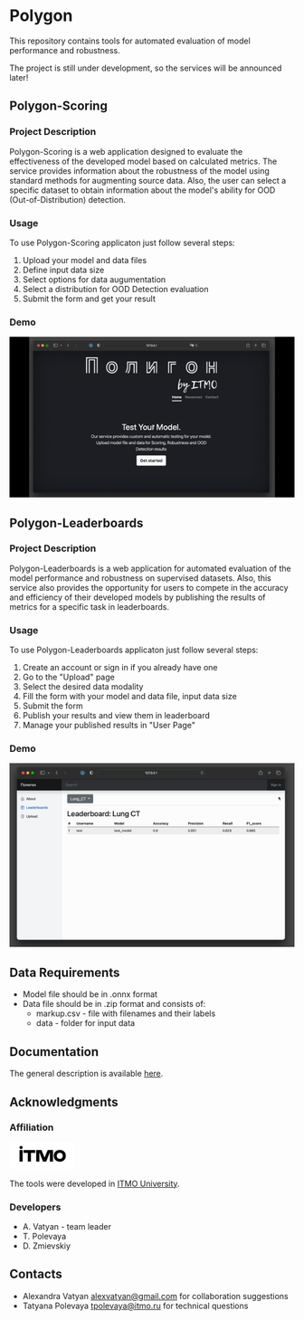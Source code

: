# Polygon

This repository contains tools for automated evaluation of model performance and robustness.

The project is still under development, so the services will be announced later!

## Polygon-Scoring

### Project Description

Polygon-Scoring is a web application designed to evaluate the effectiveness of the developed model based on calculated metrics. The service provides information about the robustness of the model using standard methods for augmenting source data. Also, the user can select a specific dataset to obtain information about the model's ability for OOD (Out-of-Distribution) detection.

### Usage

To use Polygon-Scoring applicaton just follow several steps:

1. Upload your model and data files
2. Define input data size
3. Select options for data augumentation
4. Select a distribution for OOD Detection evaluation
5. Submit the form and get your result

### Demo

![Demo for Scoring](./docs/polygon_scoring_demo.gif)

## Polygon-Leaderboards

### Project Description

Polygon-Leaderboards is a web application for automated evaluation of the model performance and robustness on supervised datasets. Also, this service also provides the opportunity for users to compete in the accuracy and efficiency of their developed models by publishing the results of metrics for a specific task in leaderboards.

### Usage

To use Polygon-Leaderboards applicaton just follow several steps:

1. Create an account or sign in if you already have one
2. Go to the "Upload" page
3. Select the desired data modality
4. Fill the form with your model and data file, input data size
5. Submit the form
6. Publish your results and view them in leaderboard
7. Manage your published results in "User Page"

### Demo

![Demo for Leaderboards](./docs/polygon_leaderboards_demo.gif)

## Data Requirements

* Model file should be in .onnx format
* Data file should be in .zip format and consists of:
	* markup.csv - file with filenames and their labels
	* data - folder for input data

## Documentation
The general description is available [here](https://danilzmievskiy.github.io/Polygon.Web/).

## Acknowledgments
### Affiliation

![itmo_logo](docs/itmo_logo_small.png)

The tools were developed in [ITMO University](https://en.itmo.ru/).

### Developers
* A. Vatyan - team leader
* T. Polevaya
* D. Zmievskiy

## Contacts
* Alexandra Vatyan alexvatyan@gmail.com for collaboration suggestions
* Tatyana Polevaya tpolevaya@itmo.ru for technical questions
